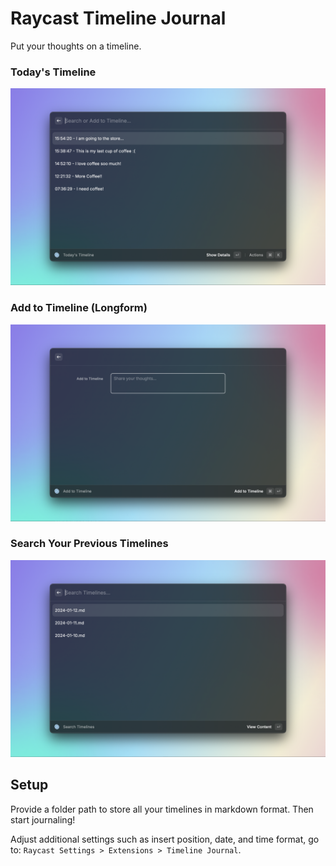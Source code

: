 # Raycast Timeline Journal

Put your thoughts on a timeline.

### Today's Timeline

![](media/timeline-journal-1.png)

### Add to Timeline (Longform)

![](media/timeline-journal-2.png)

### Search Your Previous Timelines

![](media/timeline-journal-3.png)

## Setup
Provide a folder path to store all your timelines in markdown format. Then start journaling!

Adjust additional settings such as insert position, date, and time format, go to: `Raycast Settings > Extensions > Timeline Journal`.
